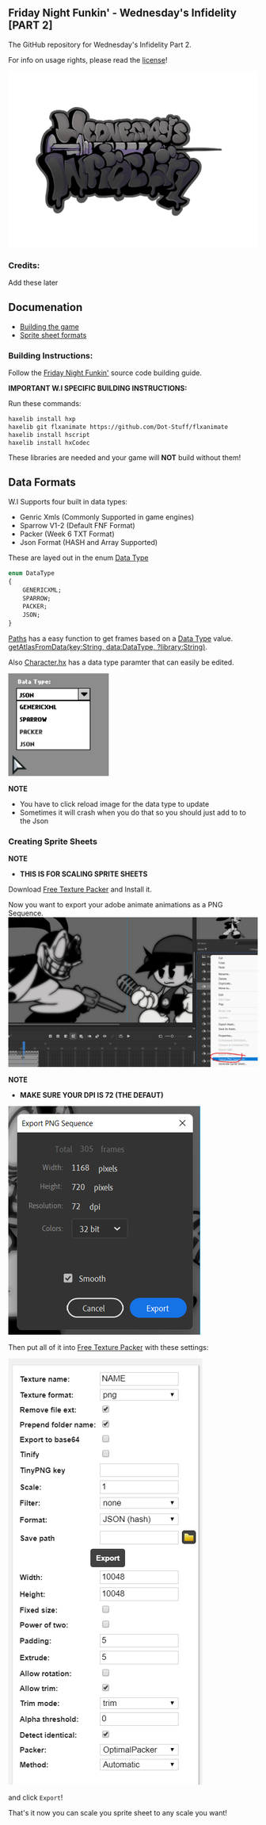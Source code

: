 ## Friday Night Funkin' - Wednesday's Infidelity [PART 2]

The GitHub repository for Wednesday's Infidelity Part 2.

For info on usage rights, please read the [license](https://github.com/lunarcleint/Wednesdays-Infidelity-PART-2/blob/master/LICENSE)!

![](art/wilogo.png)

### Credits:

Add these later

## Documenation
- [Building the game](#building-instructions)
- [Sprite sheet formats](#data-formats)

### Building Instructions:
Follow the [Friday Night Funkin'](https://github.com/ninjamuffin99/Funkin#build-instructions) source code building guide.

****IMPORTANT W.I SPECIFIC BUILDING INSTRUCTIONS:****

Run these commands: 
```
haxelib install hxp
haxelib git flxanimate https://github.com/Dot-Stuff/flxanimate
haxelib install hscript
haxelib install hxCodec
```
These libraries are needed and your game will **NOT** build without them!

## Data Formats

W.I Supports four built in data types:
- Genric Xmls (Commonly Supported in game engines)
- Sparrow V1-2 (Default FNF Format)
- Packer (Week 6 TXT Format)
- Json Format (HASH and Array Supported)

These are layed out in the enum [Data Type](https://github.com/lunarcleint/Wednesdays-Infidelity/blob/master/source/data/DataType.hx)
```haxe
enum DataType
{
	GENERICXML;
	SPARROW;
	PACKER;
	JSON;
}
```
[Paths](https://github.com/lunarcleint/Wednesdays-Infidelity/blob/master/source/util/Paths.hx) has a easy function to get frames based on a [Data Type](https://github.com/lunarcleint/Wednesdays-Infidelity/blob/master/source/data/DataType.hx) value. [getAtlasFromData(key:String, data:DataType, ?library:String)](https://github.com/lunarcleint/Wednesdays-Infidelity/blob/master/source/util/Paths.hx#L342).

Also [Character.hx](https://github.com/lunarcleint/Wednesdays-Infidelity/blob/master/source/gameObjects/Character.hx) has a data type paramter that can easily be edited.

![](art/DataTypes.png)

**NOTE**
- You have to click reload image for the data type to update
- Sometimes it will crash when you do that so you should just add to to the Json

### Creating Sprite Sheets

**NOTE**
- **THIS IS FOR SCALING SPRITE SHEETS**

Download [Free Texture Packer](http://free-tex-packer.com/) and Install it.

Now you want to export your adobe animate animations as a PNG Sequence.
![](art/adobe.png)

**NOTE**
- **MAKE SURE YOUR DPI IS 72 (THE DEFAUT)** 

![](art/expr.png)

Then put all of it into [Free Texture Packer](http://free-tex-packer.com/) with these settings: 

![](art/setting.png)

and click `Export`!

That's it now you can scale you sprite sheet to any scale you want!

